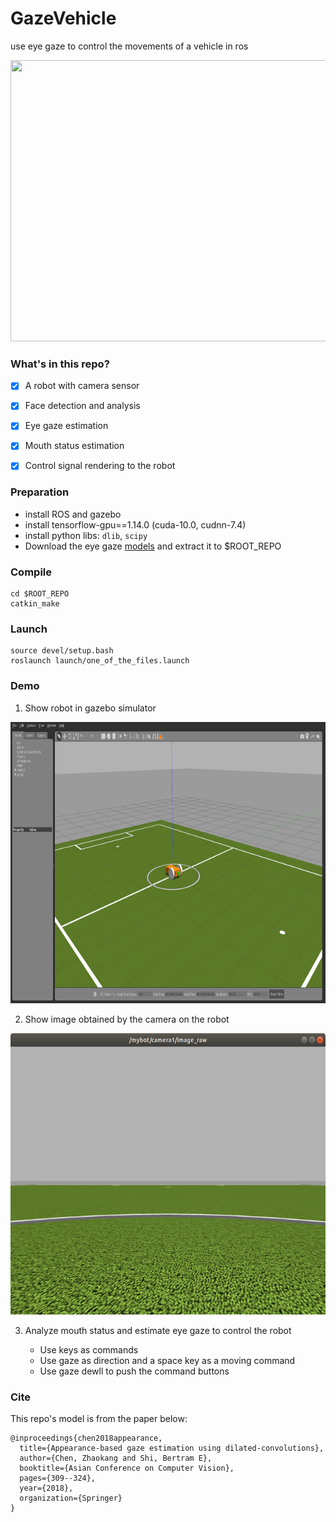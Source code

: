 # GazeVehicle
use eye gaze to control the movements of a vehicle in ros

<div align=center><img src="./assets/demo.gif" width="800" height="450" ></div>

### What's in this repo?
- [x] A robot with camera sensor
- [x] Face detection and analysis
- [x] Eye gaze estimation
- [x] Mouth status estimation
- [x] Control signal rendering to the robot


### Preparation
- install ROS and gazebo
- install tensorflow-gpu==1.14.0 (cuda-10.0, cudnn-7.4)
- install python libs: `dlib`, `scipy`
- Download the eye gaze [models](https://www.dropbox.com/sh/h23x33stlrhqvqq/AADn4iK7NMIc8bVnOkBpBBMSa?dl=0) and extract it to $ROOT_REPO


### Compile
```
cd $ROOT_REPO
catkin_make
```

### Launch
```
source devel/setup.bash
roslaunch launch/one_of_the_files.launch
```

### Demo

1. Show robot in gazebo simulator
<div align=center><img src="./assets/bot_gazebo.png" width="800" height="450" ></div>


2. Show image obtained by the camera on the robot

<div align=center><img src="./assets/bot_camera.png" width="800" height="450" ></div>



3. Analyze mouth status and estimate eye gaze to control the robot

   - Use keys as commands
   - Use gaze as direction and a space key as a moving command
   - Use gaze dewll to push the command buttons



### Cite
This repo's model is from the paper below:
```
@inproceedings{chen2018appearance,
  title={Appearance-based gaze estimation using dilated-convolutions},
  author={Chen, Zhaokang and Shi, Bertram E},
  booktitle={Asian Conference on Computer Vision},
  pages={309--324},
  year={2018},
  organization={Springer}
}
```
